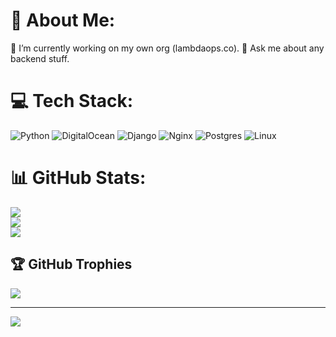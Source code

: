 # 💫 About Me:
🔭 I’m currently working on my own org (lambdaops.co). 💬 Ask me about any backend stuff.


# 💻 Tech Stack:
![Python](https://img.shields.io/badge/python-3670A0?style=plastic&logo=python&logoColor=ffdd54) ![DigitalOcean](https://img.shields.io/badge/DigitalOcean-%230167ff.svg?style=plastic&logo=digitalOcean&logoColor=white) ![Django](https://img.shields.io/badge/django-%23092E20.svg?style=plastic&logo=django&logoColor=white) ![Nginx](https://img.shields.io/badge/nginx-%23009639.svg?style=plastic&logo=nginx&logoColor=white) ![Postgres](https://img.shields.io/badge/postgres-%23316192.svg?style=plastic&logo=postgresql&logoColor=white) ![Linux](https://img.shields.io/badge/Linux-3670A0?style=plastic&logo=linux&labelColor=%234E9A06
)
# 📊 GitHub Stats:
![](https://github-readme-stats.vercel.app/api?username=gustavolora&theme=vue-dark&hide_border=true&include_all_commits=false&count_private=false)<br/>
![](https://github-readme-streak-stats.herokuapp.com/?user=gustavolora&theme=vue-dark&hide_border=true)<br/>
![](https://github-readme-stats.vercel.app/api/top-langs/?username=gustavolora&theme=vue-dark&hide_border=true&include_all_commits=false&count_private=false&layout=compact)

## 🏆 GitHub Trophies
![](https://github-profile-trophy.vercel.app/?username=gustavolora&theme=chalk&no-frame=false&no-bg=true&margin-w=4)



---
[![](https://visitcount.itsvg.in/api?id=gustavolora&icon=0&color=0)](https://visitcount.itsvg.in)

